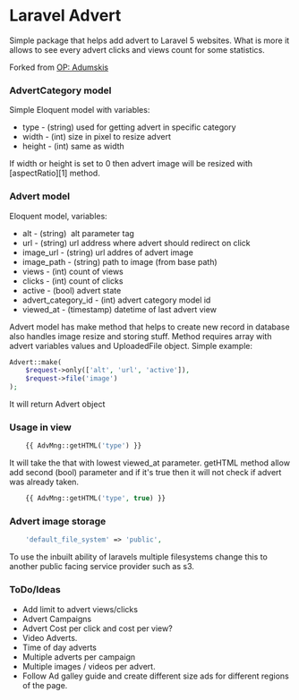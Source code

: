 # Laravel Advert
Simple package that helps add advert to Laravel 5 websites. What is more it allows to see every advert clicks and views count for some statistics.

Forked from [OP: Adumskis](https://github.com/adumskis/laravel-advert)

### AdvertCategory model
Simple Eloquent model with variables:
  - type - (string) used for getting advert in specific category
  - width - (int) size in pixel to resize advert
  - height - (int) same as width

If width or height is set to 0 then advert image will be resized with [aspectRatio][1] method.

### Advert model
Eloquent model, variables:
  - alt - (string) <img /> alt parameter tag
  - url - (string) url address where advert should redirect on click
  - image_url - (string) url addres of advert image
  - image_path - (string) path to image (from base path)
  - views - (int) count of views
  - clicks - (int) count of clicks
  - active - (bool) advert state
  - advert_category_id - (int) advert category model id
  - viewed_at - (timestamp) datetime of last advert view

Advert model has make method that helps to create new record in database also handles image resize and storing stuff. Method requires array with advert variables values and UploadedFile object. Simple example:
```php
Advert::make(
    $request->only(['alt', 'url', 'active']), 
    $request->file('image')
);
```

It will return Advert object

### Usage in view
```php
    {{ AdvMng::getHTML('type') }}
```
It will take the that with lowest viewed_at parameter. getHTML method allow add second (bool) parameter and if it's true then it will not check if advert was already taken.
```php
    {{ AdvMng::getHTML('type', true) }}
```

### Advert image storage
```php
    'default_file_system' => 'public',
```
To use the inbuilt ability of laravels multiple filesystems change this to another public facing service provider such as s3.


### ToDo/Ideas
  - Add limit to advert views/clicks
  - Advert Campaigns
  - Advert Cost per click and cost per view?
  - Video Adverts.
  - Time of day adverts
  - Multiple adverts per campaign
  - Multiple images / videos per advert.
  - Follow Ad galley guide and create different size ads for different regions of the page.

[aspertRatio]:http://image.intervention.io/api/resize
